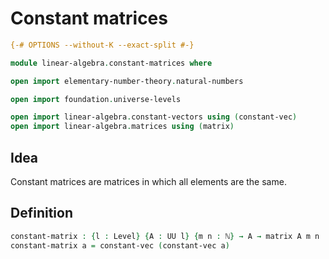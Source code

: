 # Constant matrices

```agda
{-# OPTIONS --without-K --exact-split #-}

module linear-algebra.constant-matrices where

open import elementary-number-theory.natural-numbers

open import foundation.universe-levels

open import linear-algebra.constant-vectors using (constant-vec)
open import linear-algebra.matrices using (matrix)
```

## Idea

Constant matrices are matrices in which all elements are the same.

## Definition

```agda
constant-matrix : {l : Level} {A : UU l} {m n : ℕ} → A → matrix A m n
constant-matrix a = constant-vec (constant-vec a)
```
